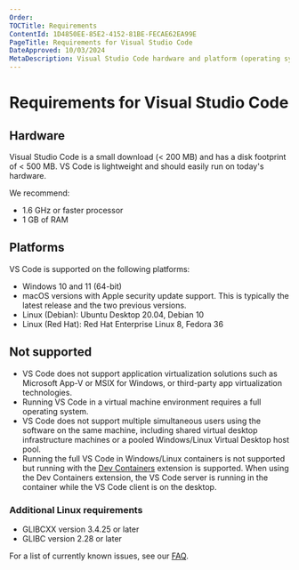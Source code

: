 ```yaml
---
Order:
TOCTitle: Requirements
ContentId: 1D4850EE-85E2-4152-81BE-FECAE62EA99E
PageTitle: Requirements for Visual Studio Code
DateApproved: 10/03/2024
MetaDescription: Visual Studio Code hardware and platform (operating system) requirements.
---
```

# Requirements for Visual Studio Code

## Hardware

Visual Studio Code is a small download (< 200 MB) and has a disk footprint of < 500 MB. VS Code is lightweight and should easily run on today's hardware.

We recommend:

* 1.6 GHz or faster processor
* 1 GB of RAM

## Platforms

VS Code is supported on the following platforms:

* Windows 10 and 11 (64-bit)
* macOS versions with Apple security update support. This is typically the latest release and the two previous versions.
* Linux (Debian): Ubuntu Desktop 20.04, Debian 10
* Linux (Red Hat): Red Hat Enterprise Linux 8, Fedora 36

## Not supported

* VS Code does not support application virtualization solutions such as Microsoft App-V or MSIX for Windows, or third-party app virtualization technologies.
* Running VS Code in a virtual machine environment requires a full operating system.
* VS Code does not support multiple simultaneous users using the software on the same machine, including shared virtual desktop infrastructure machines or a pooled Windows/Linux Virtual Desktop host pool.
* Running the full VS Code in Windows/Linux containers is not supported but running with the [Dev Containers](/docs/devcontainers/containers.md) extension is supported. When using the Dev Containers extension, the VS Code server is running in the container while the VS Code client is on the desktop.

### Additional Linux requirements

* GLIBCXX version 3.4.25 or later
* GLIBC version 2.28 or later

For a list of currently known issues, see our [FAQ](faq).
